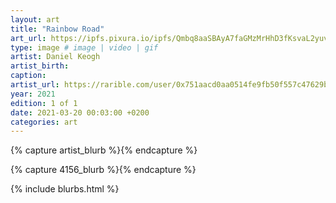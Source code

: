```yaml
---
layout: art
title: "Rainbow Road"
art_url: https://ipfs.pixura.io/ipfs/Qmbq8aaSBAyA7faGMzMrHhD3fKsvaL2yuvK6bjUe7sgrE3/image.jpeg
type: image # image | video | gif
artist: Daniel Keogh
artist_birth: 
caption: 
artist_url: https://rarible.com/user/0x751aacd0aa0514fe9fb50f557c47629b3f97500f
year: 2021
edition: 1 of 1
date: 2021-03-20 00:03:00 +0200
categories: art
---
```



{% capture artist_blurb %}{% endcapture %}

{% capture 4156_blurb %}{% endcapture %}


{% include blurbs.html %}
		